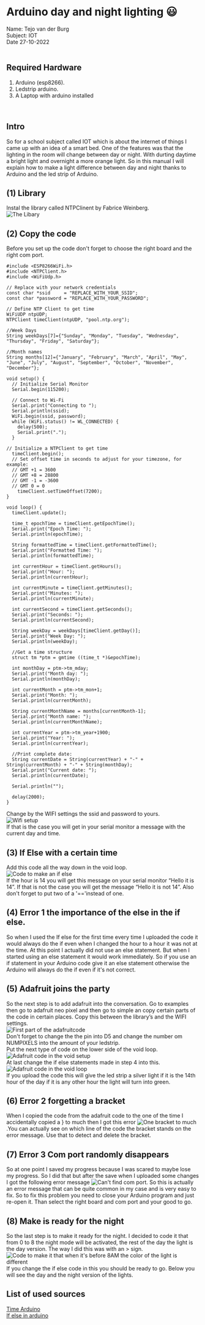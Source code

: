 # Arduino day and night lighting :smiley:
Name: Tejo van der Burg 
<br>
Subject: IOT
<br>
Date 27-10-2022
<br>
<br>

## Required Hardware 
1. Arduino (esp8266).
2. Ledstrip arduino.
3. A Laptop with arduino installed
<br>

## Intro
So for a school subject called IOT which is about the internet of things I came up with an idea of a smart bed. One of the features was that the lighting in the room will change between day or night. With durting daytime a bright light and overnight a more orange light. So in this manual I will explain how to make a light difference between day and night thanks to Arduino and the led strip of Arduino.
<br>

## (1) Library
Instal the library called NTPClinent by Fabrice Weinberg.
<br>
![The Libary](iot_images/ntp.png)

## (2) Copy the code
Before you set up the code don't forget to choose the right board and the right com port. 
~~~
#include <ESP8266WiFi.h>
#include <NTPClient.h>
#include <WiFiUdp.h>

// Replace with your network credentials
const char *ssid     = "REPLACE_WITH_YOUR_SSID";
const char *password = "REPLACE_WITH_YOUR_PASSWORD";

// Define NTP Client to get time
WiFiUDP ntpUDP;
NTPClient timeClient(ntpUDP, "pool.ntp.org");

//Week Days
String weekDays[7]={"Sunday", "Monday", "Tuesday", "Wednesday", "Thursday", "Friday", "Saturday"};

//Month names
String months[12]={"January", "February", "March", "April", "May", "June", "July", "August", "September", "October", "November", "December"};

void setup() {
  // Initialize Serial Monitor
  Serial.begin(115200);
  
  // Connect to Wi-Fi
  Serial.print("Connecting to ");
  Serial.println(ssid);
  WiFi.begin(ssid, password);
  while (WiFi.status() != WL_CONNECTED) {
    delay(500);
    Serial.print(".");
  }

// Initialize a NTPClient to get time
  timeClient.begin();
  // Set offset time in seconds to adjust for your timezone, for example:
  // GMT +1 = 3600
  // GMT +8 = 28800
  // GMT -1 = -3600
  // GMT 0 = 0
    timeClient.setTimeOffset(7200);
}

void loop() {
  timeClient.update();

  time_t epochTime = timeClient.getEpochTime();
  Serial.print("Epoch Time: ");
  Serial.println(epochTime);
  
  String formattedTime = timeClient.getFormattedTime();
  Serial.print("Formatted Time: ");
  Serial.println(formattedTime);  

  int currentHour = timeClient.getHours();
  Serial.print("Hour: ");
  Serial.println(currentHour);  

  int currentMinute = timeClient.getMinutes();
  Serial.print("Minutes: ");
  Serial.println(currentMinute); 
   
  int currentSecond = timeClient.getSeconds();
  Serial.print("Seconds: ");
  Serial.println(currentSecond);  

  String weekDay = weekDays[timeClient.getDay()];
  Serial.print("Week Day: ");
  Serial.println(weekDay);    

  //Get a time structure
  struct tm *ptm = gmtime ((time_t *)&epochTime); 

  int monthDay = ptm->tm_mday;
  Serial.print("Month day: ");
  Serial.println(monthDay);

  int currentMonth = ptm->tm_mon+1;
  Serial.print("Month: ");
  Serial.println(currentMonth);

  String currentMonthName = months[currentMonth-1];
  Serial.print("Month name: ");
  Serial.println(currentMonthName);

  int currentYear = ptm->tm_year+1900;
  Serial.print("Year: ");
  Serial.println(currentYear);

  //Print complete date:
  String currentDate = String(currentYear) + "-" + String(currentMonth) + "-" + String(monthDay);
  Serial.print("Current date: ");
  Serial.println(currentDate);

  Serial.println("");

  delay(2000);
}
~~~
Change by the WIFI settings the ssid and password to yours.
<br>
![Wifi setup](iot_images/wifisetup.png)
<br>
If that is the case you will get in your serial monitor a message with the current day and time.

## (3) If Else with a certain time
Add this code all the way down in the void loop.
<br>
![Code to make an if else](iot_images/ifelse.png)
<br>
If the hour is 14 you will get this message on your serial monitor “Hello it is 14”. If that is not the case you will get the message “Hello it is not 14”. Also don't forget to put two of a '=='instead of one.

## (4) Error 1 the importance of the else in the if else.
So when I used the If else for the first time every time I uploaded the code it would always do the if even when I changed the hour to a hour it was not at the time. At this point I actually did not use an else statement. But when I started using an else statement it would work immediately. So if you use an if statement in your Arduino code give it an else statement otherwise the Arduino will always do the if even if it's not correct.

## (5) Adafruit joins the party
So the next step is to add adafruit into the conversation. Go to examples then go to adafruit neo pixel and then go to simple
an copy certain parts of the code in certain places.
Copy this between the library’s and the WIFI settings.
<br>
![First part of the adafruitcode](iot_images/adafruit1.png)
<br>
Don't forget to change the the pin into D5 and change the number om NUMPIXELS into the amount of your ledstrip.
<br>
Put the next type of code on the lower side of the void loop.
<br>
![Adafruit code in the void setup](iot_images/adafruit2.png)
<br>
At last change the if else statements made in step 4 into this.
<br>
![Adafruit code in the void loop](iot_images/adafruit3.png)
<br>
If you upload the code this will give the led strip a silver light if it is the 14th hour of the day if it is any other hour the light will turn into green.
<br>
## (6) Error 2 forgetting a bracket
When I copied the code from the adafruit code to the one of the time I accidentally copied a } to much then I got this error ![One bracket to much](iot_images/error1.png).You can actually see on which line of the code the bracket stands on the error message. Use that to detect and delete the bracket.

## (7) Error 3 Com port randomly disappears
So at one point I saved my progress because I was scared to maybe lose my progress. So I did that but after the save when I uploaded some changes I got the following error message ![Can't find com port](iot_images/error2.png). So this is actually an error message that can be quite common in my case and is very easy to fix. So to fix this problem you need to close your Arduino program and just re-open it. Than select the right board and com port and your good to go.

## (8) Make is ready for the night
So the last step is to make it ready for the night. I decided to code it that from 0 to 8 the night mode will be activated, the rest of the day the light is the day version. The way I did this was with an > sign.
![Code to make it that when it's before 8AM the color of the light is different](iot_images/Timepoint.png)
 <br>
 If you change the if else code in this you should be ready to go. Below you will see the day and the night version of the lights.
## List of used sources
[Time Arduino](https://randomnerdtutorials.com/esp8266-nodemcu-date-time-ntp-client-server-arduino/)
<br>
[If else in arduino](https://docs.arduino.cc/built-in-examples/control-structures/ifStatementConditional/)

